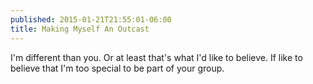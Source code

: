 ```yaml
---
published: 2015-01-21T21:55:01-06:00
title: Making Myself An Outcast
---
```

I'm different than you. Or at least that's what I'd like to believe. If like to believe that I'm too special to be part of your group.